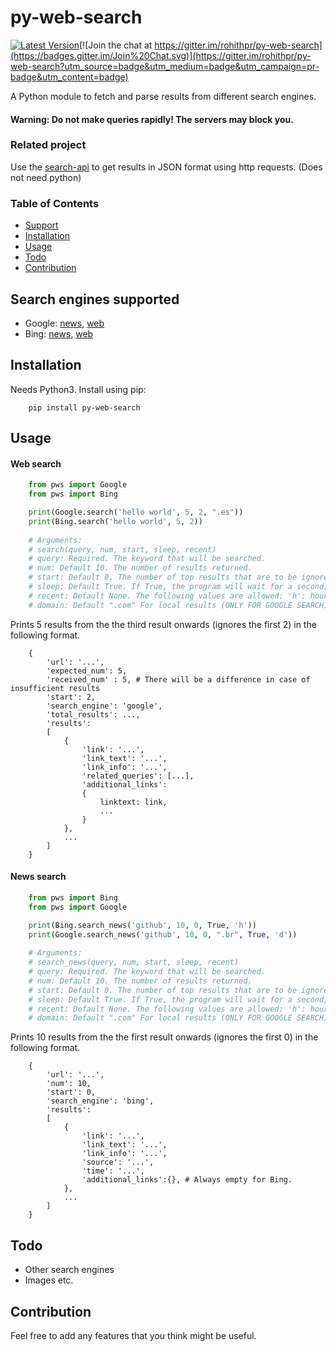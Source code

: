 # py-web-search

[![Latest Version](https://badge.fury.io/py/py-web-search.svg)](http://badge.fury.io/py/py-web-search)[![Join the chat at https://gitter.im/rohithpr/py-web-search](https://badges.gitter.im/Join%20Chat.svg)](https://gitter.im/rohithpr/py-web-search?utm_source=badge&utm_medium=badge&utm_campaign=pr-badge&utm_content=badge)

A Python module to fetch and parse results from different search engines.

#### Warning: Do not make queries rapidly! The servers may block you.

### Related project
Use the [search-api](https://github.com/rohithpr/search-api) to get results in JSON format using http requests. (Does not need python)

### Table of Contents

* [Support](#search-engines-supported)
* [Installation](#installation)
* [Usage](#usage)
* [Todo](#todo)
* [Contribution](#contribution)

## Search engines supported

* Google: [news](#news-search), [web](#web-search)
* Bing: [news](#news-search), [web](#web-search)

## Installation

Needs Python3.
Install using pip:
```
    pip install py-web-search
```

## Usage

#### Web search
```python
    from pws import Google
    from pws import Bing

    print(Google.search('hello world', 5, 2, ".es"))
    print(Bing.search('hello world', 5, 2))
    
    # Arguments:
    # search(query, num, start, sleep, recent)
    # query: Required. The keyword that will be searched.
    # num: Default 10. The number of results returned.
    # start: Default 0. The number of top results that are to be ignored.
    # sleep: Default True. If True, the program will wait for a second, when applicable, to avoid overwhelming the servers.
    # recent: Default None. The following values are allowed: 'h': hour, 'd': day, 'w': week, 'm': month and 'y': year.(Buggy)
    # domain: Default ".com" For local results (ONLY FOR GOOGLE SEARCH) 
```
Prints 5 results from the the third result onwards (ignores the first 2) in the following format.

```
    {
        'url': '...',
        'expected_num': 5,
        'received_num' : 5, # There will be a difference in case of insufficient results
        'start': 2,
        'search_engine': 'google',
        'total_results': ...,
        'results':
        [
            {
                'link': '...',
                'link_text': '...',
                'link_info': '...',
                'related_queries': [...],
                'additional_links':
                {
                    linktext: link,
                    ...
                }
        	},
        	...
        ]
    }
```

#### News search
```python
    from pws import Bing
    from pws import Google

    print(Bing.search_news('github', 10, 0, True, 'h'))
    print(Google.search_news('github', 10, 0, ".br", True, 'd'))
    
    # Arguments:
    # search_news(query, num, start, sleep, recent)
    # query: Required. The keyword that will be searched.
    # num: Default 10. The number of results returned.
    # start: Default 0. The number of top results that are to be ignored.
    # sleep: Default True. If True, the program will wait for a second, when applicable, to avoid overwhelming the servers.
    # recent: Default None. The following values are allowed: 'h': hour, 'd': day, 'w': week, 'm': month and 'y': year.(Buggy)
    # domain: Default ".com" For local results (ONLY FOR GOOGLE SEARCH) 
```
Prints 10 results from the the first result onwards (ignores the first 0) in the following format.

```
    {
        'url': '...',
        'num': 10,
        'start': 0,
        'search_engine': 'bing',
        'results':
        [
            {
                'link': '...',
                'link_text': '...',
                'link_info': '...',
                'source': '...',
                'time': '...',
                'additional_links':{}, # Always empty for Bing.
            },
            ...
        ]
    }
```

## Todo

* Other search engines
* Images etc.

## Contribution
Feel free to add any features that you think might be useful.
